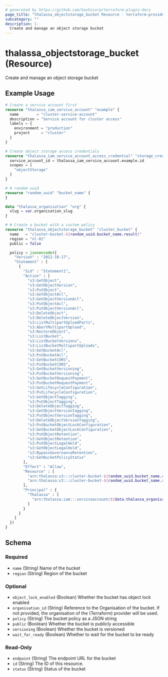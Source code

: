 ```yaml
---
# generated by https://github.com/hashicorp/terraform-plugin-docs
page_title: "thalassa_objectstorage_bucket Resource - terraform-provider-thalassa"
subcategory: ""
description: |-
  Create and manage an object storage bucket
---
```


# thalassa_objectstorage_bucket (Resource)

Create and manage an object storage bucket

## Example Usage

```terraform
# Create a service account first
resource "thalassa_iam_service_account" "example" {
  name        = "cluster-service-account"
  description = "Service account for cluster access"
  labels = {
    environment = "production"
    project     = "cluster"
  }
}

# Create object storage access credentials
resource "thalassa_iam_service_account_access_credential" "storage_credential" {
  service_account_id = thalassa_iam_service_account.example.id
  scopes = [
    "objectStorage"
  ]
}

# # random uuid
resource "random_uuid" "bucket_name" {
}

data "thalassa_organisation" "org" {
  slug = var.organisation_slug
}

# # Create a bucket with a custom policy
resource "thalassa_objectstorage_bucket" "cluster_bucket" {
  name   = "cluster-bucket-${random_uuid.bucket_name.result}"
  region = "nl-01"
  public = false

  policy = jsonencode({
    "Version" : "2012-10-17",
    "Statement" : [
      {
        "Sid" : "Statement1",
        "Action" : [
          "s3:GetObject",
          "s3:GetObjectVersion",
          "s3:PutObject",
          "s3:GetObjectAcl",
          "s3:GetObjectVersionAcl",
          "s3:PutObjectAcl",
          "s3:PutObjectVersionAcl",
          "s3:DeleteObject",
          "s3:DeleteObjectVersion",
          "s3:ListMultipartUploadParts",
          "s3:AbortMultipartUpload",
          "s3:RestoreObject",
          "s3:ListBucket",
          "s3:ListBucketVersions",
          "s3:ListBucketMultipartUploads",
          "s3:GetBucketAcl",
          "s3:PutBucketAcl",
          "s3:GetBucketCORS",
          "s3:PutBucketCORS",
          "s3:GetBucketVersioning",
          "s3:PutBucketVersioning",
          "s3:GetBucketRequestPayment",
          "s3:PutBucketRequestPayment",
          "s3:GetLifecycleConfiguration",
          "s3:PutLifecycleConfiguration",
          "s3:GetObjectTagging",
          "s3:PutObjectTagging",
          "s3:DeleteObjectTagging",
          "s3:GetObjectVersionTagging",
          "s3:PutObjectVersionTagging",
          "s3:DeleteObjectVersionTagging",
          "s3:PutBucketObjectLockConfiguration",
          "s3:GetBucketObjectLockConfiguration",
          "s3:PutObjectRetention",
          "s3:GetObjectRetention",
          "s3:PutObjectLegalHold",
          "s3:GetObjectLegalHold",
          "s3:BypassGovernanceRetention",
          "s3:GetBucketPolicyStatus"
        ],
        "Effect" : "Allow",
        "Resource" : [
          "arn:thalassa:s3:::cluster-bucket-${random_uuid.bucket_name.result}",
          "arn:thalassa:s3:::cluster-bucket-${random_uuid.bucket_name.result}/*"
        ],
        "Principal" : {
          "Thalassa" : [
            "arn:thalassa:iam:::serviceaccount/${data.thalassa_organisation.org.id}:${thalassa_iam_service_account.example.id}"
          ]
        }
      }
    ]
  })
}
```

<!-- schema generated by tfplugindocs -->
## Schema

### Required

- `name` (String) Name of the bucket
- `region` (String) Region of the bucket

### Optional

- `object_lock_enabled` (Boolean) Whether the bucket has object lock enabled
- `organisation_id` (String) Reference to the Organisation of the bucket. If not provided, the organisation of the (Terraform) provider will be used.
- `policy` (String) The bucket policy as a JSON string
- `public` (Boolean) Whether the bucket is publicly accessible
- `versioning` (Boolean) Whether the bucket is versioned
- `wait_for_ready` (Boolean) Whether to wait for the bucket to be ready

### Read-Only

- `endpoint` (String) The endpoint URL for the bucket
- `id` (String) The ID of this resource.
- `status` (String) Status of the bucket
